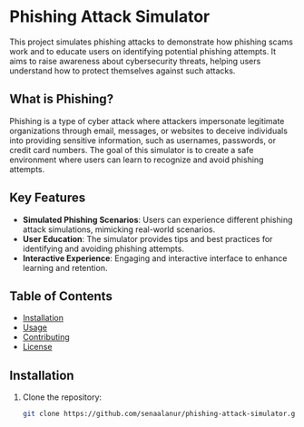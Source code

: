 # Phishing Attack Simulator

This project simulates phishing attacks to demonstrate how phishing scams work and to educate users on identifying potential phishing attempts. It aims to raise awareness about cybersecurity threats, helping users understand how to protect themselves against such attacks. 

## What is Phishing?

Phishing is a type of cyber attack where attackers impersonate legitimate organizations through email, messages, or websites to deceive individuals into providing sensitive information, such as usernames, passwords, or credit card numbers. The goal of this simulator is to create a safe environment where users can learn to recognize and avoid phishing attempts.

## Key Features

- **Simulated Phishing Scenarios**: Users can experience different phishing attack simulations, mimicking real-world scenarios.
- **User Education**: The simulator provides tips and best practices for identifying and avoiding phishing attempts.
- **Interactive Experience**: Engaging and interactive interface to enhance learning and retention.

## Table of Contents
- [Installation](#installation)
- [Usage](#usage)
- [Contributing](#contributing)
- [License](#license)

## Installation

1. Clone the repository:
   ```bash
   git clone https://github.com/senaalanur/phishing-attack-simulator.git
